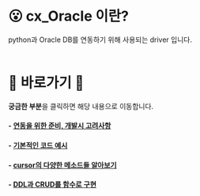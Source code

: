 # :open_mouth: cx_Oracle 이란?
python과 Oracle DB를 연동하기 위해 사용되는 driver 입니다.
<br>
<br>

# :cherry_blossom: 바로가기 :cherry_blossom:
**궁금한 부분**을 클릭하면 해당 내용으로 이동합니다.

#### - [연동을 위한 준비, 개발시 고려사항](./01_intro.md)
#### - [기본적인 코드 예시](./02_basic.py)
#### - [cursor의 다양한 메소드들 알아보기](./03_cursor_object.py)
#### - [DDL과 CRUD를 함수로 구현](./04_DDL_CRUD.py)

